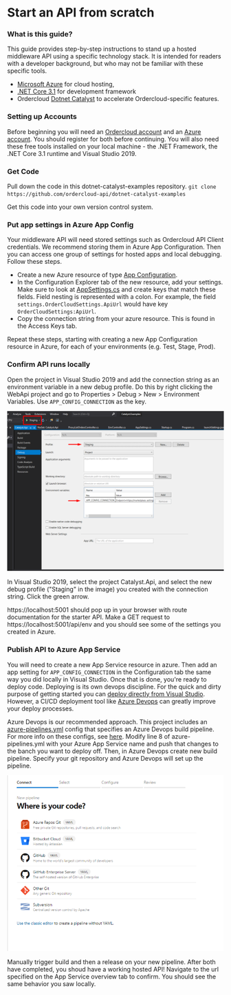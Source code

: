 # Start an API from scratch

### What is this guide?

This guide provides step-by-step instructions to stand up a hosted middleware API using a specific technology stack. It is intended for readers with a developer background, but who may not be familiar with these specific tools. 
- [Microsoft Azure](https://docs.microsoft.com/en-us/azure/guides/developer/azure-developer-guide) for cloud hosting, 
- [.NET Core 3.1](https://docs.microsoft.com/en-us/aspnet/core/introduction-to-aspnet-core?view=aspnetcore-3.1) for development framework
- Ordercloud [Dotnet Catalyst](https://github.com/ordercloud-api/ordercloud-dotnet-catalyst) to accelerate Ordercloud-specific features. 

### Setting up Accounts

Before beginning you will need an [Ordercloud account](https://portal.ordercloud.io/register) and an [Azure account](https://azure.microsoft.com/en-us/pricing/purchase-options/pay-as-you-go). You should register for both before continuing. You will also need these free tools installed on your local machine - the .NET Framework, the .NET Core 3.1 runtime and Visual Studio 2019.


### Get Code 

Pull down the code in this dotnet-catalyst-examples repository. `git clone https://github.com/ordercloud-api/dotnet-catalyst-examples`

Get this code into your own version control system.

### Put app settings in Azure App Config

Your middleware API will need stored settings such as Ordercloud API Client credentials. We recommend storing them in Azure App Configuration. Then you can access one group of settings for hosted apps and local debugging. Follow these steps.
- Create a new Azure resource of type [App Configuration](https://docs.microsoft.com/en-us/azure/azure-app-configuration/overview).
- In the Configuration Explorer tab of the new resource, add your settings. Make sure to look at [AppSettings.cs](https://github.com/ordercloud-api/dotnet-catalyst-examples/blob/dev/Catalyst.Api/AppSettings.cs) and create keys that match these fields. Field nesting is represented with a colon. For example, the field `settings.OrderCloudSettings.ApiUrl` would have key `OrderCloudSettings:ApiUrl`.
- Copy the connection string from your azure resource. This is found in the Access Keys tab. 

Repeat these steps, starting with creating a new App Configuration resource in Azure, for each of your environments (e.g. Test, Stage, Prod).

### Confirm API runs locally 

Open the project in Visual Studio 2019 and add the connection string as an environment variable in a new debug profile. Do this by right clicking the WebApi project and go to Properties > Debug > New > Environment Variables. Use `APP_CONFIG_CONNECTION` as the key.

![Alt text](./local_debug_profile.png "Add settings connection locally")

In Visual Studio 2019, select the project Catalyst.Api, and select the new debug profile ("Staging" in the image) you created with the connection string. Click the green arrow.

 https://localhost:5001 should pop up in your browser with route documentation for the starter API. Make a GET request to https://localhost:5001/api/env and you should see some of the settings you created in Azure. 


### Publish API to Azure App Service 

You will need to create a new App Service resource in azure. Then add an app setting for `APP_CONFIG_CONNECTION` in the Configuration tab the same way you did locally in Visual Studio. Once that is done, you're ready to deploy code. Deploying is its own devops discipline. For the quick and dirty purpose of getting started you can [deploy directly from Visual Studio](https://docs.microsoft.com/en-us/aspnet/core/tutorials/publish-to-azure-webapp-using-vs?view=aspnetcore-5.0). However, a CI/CD deployment tool like [Azure Devops](https://azure.microsoft.com/en-us/services/devops) can greatly improve your deploy processes. 

Azure Devops is our recommended approach. This project includes an [azure-pipelines.yml](../azure-pipelines.yml) config that specifies an Azure Devops build pipeline. For more info on these configs, see [here](https://docs.microsoft.com/en-us/azure/devops/pipelines/yaml-schema?view=azure-devops&tabs=schema%2Cparameter-schema). Modify line 8 of azure-pipelines.yml with your Azure App Service name and push that changes to the banch you want to deploy off. Then, in Azure Devops create new build pipeline. Specify your git repository and Azure Devops will set up the pipeline. 

![Alt text](./where_is_your_code.png "New Azure devops Pipeline")


Manually trigger build and then a release on your new pipeline. After both have completed, you shoud have a working hosted API! Navigate to the url specified on the App Service overview tab to confirm. You should see the same behavior you saw locally. 
